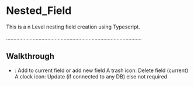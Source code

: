 # Nested_Field
This is a n Level nesting field creation using Typescript.

............................................................................................

## Walkthrough

+ : Add to current field or add new field 
A trash icon: Delete field (current)
A clock icon: Update (if connected to any DB) else not required

